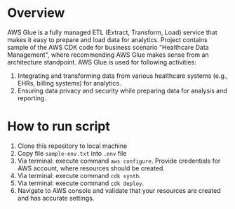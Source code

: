 # Overview

AWS Glue is a fully managed ETL (Extract, Transform, Load) service that makes it easy to prepare and load data for analytics. Project contains sample of the AWS CDK code for business scenario "Healthcare Data Management", where recommending AWS Glue makes sense from an architecture standpoint. AWS Glue is used for following activities:

1. Integrating and transforming data from various healthcare systems (e.g., EHRs, billing systems) for analytics.
2. Ensuring data privacy and security while preparing data for analysis and reporting.

# How to run script

1. Clone this repository to local machine
2. Copy file `sample-env.txt` into `.env` file
3. Via terminal: execute command `aws configure`. Provide credentials for AWS account, where resources should be created.
4. Via terminal: execute command `cdk synth`.
5. Via terminal: execute command `cdk deploy`.
6. Navigate to AWS console and validate that your resources are created and has accurate settings.